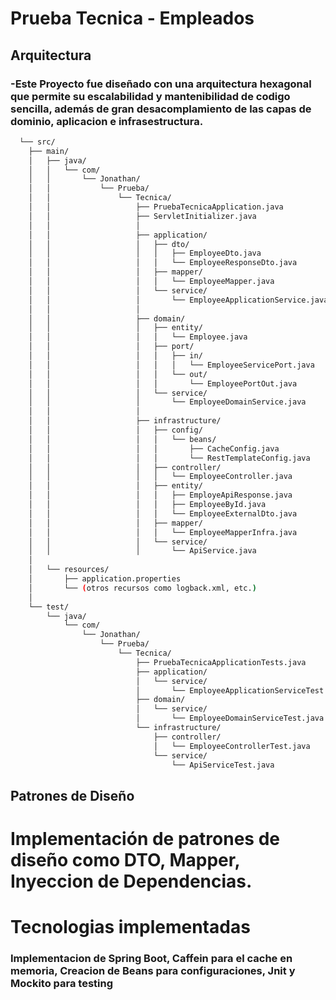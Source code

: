 # Prueba Tecnica - Empleados

## Arquitectura 

### -Este Proyecto fue diseñado con una arquitectura hexagonal que permite su escalabilidad y mantenibilidad de codigo sencilla, además de gran desacomplamiento de las capas de dominio, aplicacion e infrasestructura.

```bash
  └── src/
    ├── main/
    │   ├── java/
    │   │   └── com/
    │   │       └── Jonathan/
    │   │           └── Prueba/
    │   │               └── Tecnica/
    │   │                   ├── PruebaTecnicaApplication.java
    │   │                   ├── ServletInitializer.java
    │   │                   │
    │   │                   ├── application/
    │   │                   │   ├── dto/
    │   │                   │   │   ├── EmployeeDto.java
    │   │                   │   │   └── EmployeeResponseDto.java
    │   │                   │   ├── mapper/
    │   │                   │   │   └── EmployeeMapper.java
    │   │                   │   └── service/
    │   │                   │       └── EmployeeApplicationService.java
    │   │                   │
    │   │                   ├── domain/
    │   │                   │   ├── entity/
    │   │                   │   │   └── Employee.java
    │   │                   │   ├── port/
    │   │                   │   │   ├── in/
    │   │                   │   │   │   └── EmployeeServicePort.java
    │   │                   │   │   └── out/
    │   │                   │   │       └── EmployeePortOut.java
    │   │                   │   └── service/
    │   │                   │       └── EmployeeDomainService.java
    │   │                   │
    │   │                   ├── infrastructure/
    │   │                   │   ├── config/
    │   │                   │   │   └── beans/
    │   │                   │   │       ├── CacheConfig.java
    │   │                   │   │       └── RestTemplateConfig.java
    │   │                   │   ├── controller/
    │   │                   │   │   └── EmployeeController.java
    │   │                   │   ├── entity/
    │   │                   │   │   ├── EmployeApiResponse.java
    │   │                   │   │   ├── EmployeeById.java
    │   │                   │   │   └── EmployeeExternalDto.java
    │   │                   │   ├── mapper/
    │   │                   │   │   └── EmployeeMapperInfra.java
    │   │                   │   └── service/
    │   │                   │       └── ApiService.java
    │
    │   └── resources/
    │       ├── application.properties
    │       └── (otros recursos como logback.xml, etc.)
    │
    └── test/
        └── java/
            └── com/
                └── Jonathan/
                    └── Prueba/
                        └── Tecnica/
                            ├── PruebaTecnicaApplicationTests.java
                            ├── application/
                            │   └── service/
                            │       └── EmployeeApplicationServiceTest.java
                            ├── domain/
                            │   └── service/
                            │       └── EmployeeDomainServiceTest.java
                            └── infrastructure/
                                ├── controller/
                                │   └── EmployeeControllerTest.java
                                └── service/
                                    └── ApiServiceTest.java
```

## Patrones de Diseño

# Implementación de patrones de diseño como DTO, Mapper, Inyeccion de Dependencias.

# Tecnologias implementadas

### Implementacion de Spring Boot, Caffein para el cache en memoria, Creacion de Beans para configuraciones, Jnit y Mockito para testing 
